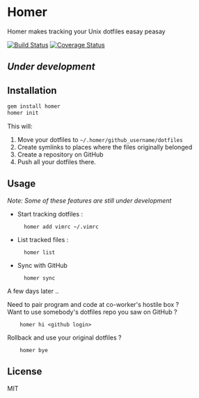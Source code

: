 # Homer

Homer makes tracking your Unix dotfiles easay peasay

[![Build Status](https://travis-ci.org/emilsoman/homer.png?branch=master)](https://travis-ci.org/emilsoman/homer)
[![Coverage Status](https://coveralls.io/repos/emilsoman/homer/badge.png?branch=master)](https://coveralls.io/r/emilsoman/homer)

## *Under development*


## Installation
```sh
gem install homer
homer init
```
This will:

1. Move your dotfiles to `~/.homer/github_username/dotfiles`
2. Create symlinks to places where the files originally belonged
3. Create a repository on GitHub
4. Push all your dotfiles there.
    
## Usage

*Note: Some of these features are still under development*

- Start tracking dotfiles :

        homer add vimrc ~/.vimrc
- List tracked files :

        homer list
- Sync with GitHub

        homer sync

A few days later ..

Need to pair program and code at co-worker's hostile box ?  
Want to use somebody's dotfiles repo you saw on GitHub ?

        homer hi <github login>

Rollback and use your original dotfiles ?

        homer bye
        
## License

MIT
